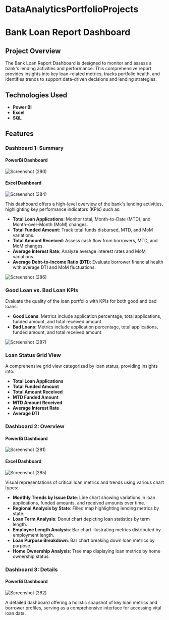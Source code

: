 # DataAnalyticsPortfolioProjects


# Bank Loan Report Dashboard

## Project Overview

The Bank Loan Report Dashboard is designed to monitor and assess a bank's lending activities and performance. This comprehensive report provides insights into key loan-related metrics, tracks portfolio health, and identifies trends to support data-driven decisions and lending strategies.

## Technologies Used

- **Power BI**
- **Excel**
- **SQL**


## Features

### Dashboard 1: Summary
#### PowerBi Dashboard
![Screenshot (280)](https://github.com/Yogeshmohalkar/DataAnalyticsPortfolioProjects/assets/111111463/52502c93-4cff-4167-a3ff-96b4136a9340)
#### Excel Dashboard
![Screenshot (284)](https://github.com/Yogeshmohalkar/DataAnalyticsPortfolioProjects/assets/111111463/92713e50-ca7c-402f-a692-526c54feaaaa)

This dashboard offers a high-level overview of the bank's lending activities, highlighting key performance indicators (KPIs) such as:

- **Total Loan Applications**: Monitor total, Month-to-Date (MTD), and Month-over-Month (MoM) changes.
- **Total Funded Amount**: Track total funds disbursed, MTD, and MoM variations.
- **Total Amount Received**: Assess cash flow from borrowers, MTD, and MoM changes.
- **Average Interest Rate**: Analyze average interest rates and MoM variations.
- **Average Debt-to-Income Ratio (DTI)**: Evaluate borrower financial health with average DTI and MoM fluctuations.
 
![Screenshot (286)](https://github.com/Yogeshmohalkar/DataAnalyticsPortfolioProjects/assets/111111463/16dcab28-427b-4a0f-b744-8ed2a89492e1)

### Good Loan vs. Bad Loan KPIs

Evaluate the quality of the loan portfolio with KPIs for both good and bad loans:

- **Good Loans**: Metrics include application percentage, total applications, funded amount, and total received amount.
- **Bad Loans**: Metrics include application percentage, total applications, funded amount, and total received amount.

![Screenshot (287)](https://github.com/Yogeshmohalkar/DataAnalyticsPortfolioProjects/assets/111111463/e594a090-6ef0-4138-88fa-ab4537a9a865)

### Loan Status Grid View

A comprehensive grid view categorized by loan status, providing insights into:

- **Total Loan Applications**
- **Total Funded Amount**
- **Total Amount Received**
- **MTD Funded Amount**
- **MTD Amount Received**
- **Average Interest Rate**
- **Average DTI**

### Dashboard 2: Overview
#### PowerBi Dashboard
![Screenshot (281)](https://github.com/Yogeshmohalkar/DataAnalyticsPortfolioProjects/assets/111111463/4be19c61-c394-42f2-a55b-5e2d3ac4e627)
#### Excel Dashboard
![Screenshot (285)](https://github.com/Yogeshmohalkar/DataAnalyticsPortfolioProjects/assets/111111463/ae6547ca-2af5-4f5f-a4c4-2c47e5cbaeec)

Visual representations of critical loan metrics and trends using various chart types:

- **Monthly Trends by Issue Date**: Line chart showing variations in loan applications, funded amounts, and received amounts over time.
- **Regional Analysis by State**: Filled map highlighting lending metrics by state.
- **Loan Term Analysis**: Donut chart depicting loan statistics by term length.
- **Employee Length Analysis**: Bar chart illustrating metrics distributed by employment length.
- **Loan Purpose Breakdown**: Bar chart breaking down loan metrics by purpose.
- **Home Ownership Analysis**: Tree map displaying loan metrics by home ownership status.

### Dashboard 3: Details
#### PowerBi Dashboard
![Screenshot (282)](https://github.com/Yogeshmohalkar/DataAnalyticsPortfolioProjects/assets/111111463/fcade342-aa5a-47cd-aec5-617311982a70)

A detailed dashboard offering a holistic snapshot of key loan metrics and borrower profiles, serving as a comprehensive interface for accessing vital loan data.




